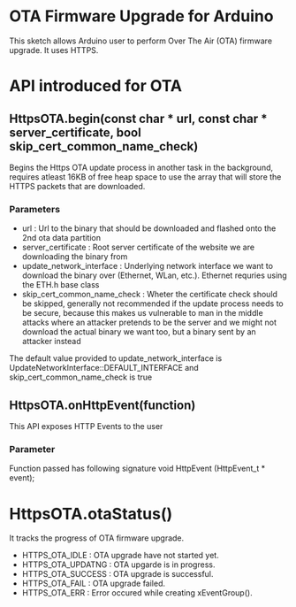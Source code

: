 # OTA Firmware Upgrade for Arduino
This sketch allows Arduino user to perform Over The Air (OTA) firmware upgrade. It uses HTTPS.
 
# API introduced for OTA

## HttpsOTA.begin(const char * url, const char * server_certificate, bool skip_cert_common_name_check) 

Begins the Https OTA update process in another task in the background, requires atleast 16KB of free heap space to use the array that will store the HTTPS packets that are downloaded.

### Parameters
* url : Url to the binary that should be downloaded and flashed onto the 2nd ota data partition
* server_certificate : Root server certificate of the website we are downloading the binary from
* update_network_interface : Underlying network interface we want to download the binary over (Ethernet, WLan, etc.). Ethernet requries using the ETH.h base class
* skip_cert_common_name_check : Wheter the certificate check should be skipped, generally not recommended if the update process needs to be secure, because this makes us vulnerable to man in the middle attacks where an attacker pretends to be the server and we might not download the actual binary we want too, but a binary sent by an attacker instead

The default value provided to update_network_interface is UpdateNetworkInterface::DEFAULT_INTERFACE and skip_cert_common_name_check is true

## HttpsOTA.onHttpEvent(function)

This API exposes HTTP Events to the user

### Parameter
Function passed has following signature 
void HttpEvent (HttpEvent_t * event);

# HttpsOTA.otaStatus()

It tracks the progress of OTA firmware upgrade.
* HTTPS_OTA_IDLE : OTA upgrade have not started yet.
* HTTPS_OTA_UPDATNG : OTA upgarde is in progress.
* HTTPS_OTA_SUCCESS : OTA upgrade is successful.
* HTTPS_OTA_FAIL : OTA upgrade failed.
* HTTPS_OTA_ERR : Error occured while creating xEventGroup().

